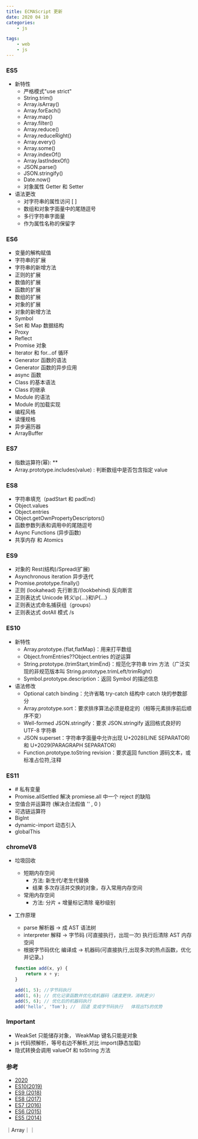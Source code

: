 ```yaml
---
title: ECMAScript 更新
date: 2020 04 10
categories:
    - js

tags:
    - web
    - js
---
```


### ES5

-   新特性
    -   严格模式"use strict"
    -   String.trim()
    -   Array.isArray()
    -   Array.forEach()
    -   Array.map()
    -   Array.filter()
    -   Array.reduce()
    -   Array.reduceRight()
    -   Array.every()
    -   Array.some()
    -   Array.indexOf()
    -   Array.lastIndexOf()
    -   JSON.parse()
    -   JSON.stringify()
    -   Date.now()
    -   对象属性 Getter 和 Setter
-   语法更改
    -   对字符串的属性访问 [ ]
    -   数组和对象字面量中的尾随逗号
    -   多行字符串字面量
    -   作为属性名称的保留字

### ES6

-   变量的解构赋值
-   字符串的扩展
-   字符串的新增方法
-   正则的扩展
-   数值的扩展
-   函数的扩展
-   数组的扩展
-   对象的扩展
-   对象的新增方法
-   Symbol
-   Set 和 Map 数据结构
-   Proxy
-   Reflect
-   Promise 对象
-   Iterator 和 for...of 循环
-   Generator 函数的语法
-   Generator 函数的异步应用
-   async 函数
-   Class 的基本语法
-   Class 的继承
-   Module 的语法
-   Module 的加载实现
-   编程风格
-   读懂规格
-   异步遍历器
-   ArrayBuffer

### ES7

-   指数运算符(幂): \*\*
-   Array.prototype.includes(value) : 判断数组中是否包含指定 value

### ES8

-   字符串填充（padStart 和 padEnd）
-   Object.values
-   Object.entries
-   Object.getOwnPropertyDescriptors()
-   函数参数列表和调用中的尾随逗号
-   Async Functions (异步函数)
-   共享内存 和 Atomics

### ES9

-   对象的 Rest(结构)/Spread(扩展)
-   Asynchronous iteration 异步迭代
-   Promise.prototype.finally()
-   正则 (lookahead) 先行断言/(lookbehind) 反向断言
-   正则表达式 Unicode 转义\p{...}和\P{...}
-   正则表达式命名捕获组（groups）
-   正则表达式 dotAll 模式 /s

### ES10

-   新特性
    -   Array.prototype.{flat,flatMap}：用来打平数组
    -   Object.fromEntries??Object.entries 的逆运算
    -   String.prototype.{trimStart,trimEnd}：规范化字符串 trim 方法（广泛实现的非规范版本叫 String.prototype.trimLeft/trimRight）
    -   Symbol.prototype.description：返回 Symbol 的描述信息
-   语法修改
    -   Optional catch binding：允许省略 try-catch 结构中 catch 块的参数部分
    -   Array.prototype.sort：要求排序算法必须是稳定的（相等元素排序前后顺序不变）
    -   Well-formed JSON.stringify：要求 JSON.stringify 返回格式良好的 UTF-8 字符串
    -   JSON superset：字符串字面量中允许出现 U+2028(LINE SEPARATOR)和 U+2029(PARAGRAPH SEPARATOR)
    -   Function.prototype.toString revision：要求返回 function 源码文本，或标准占位符,注释

### ES11

-   \# 私有变量
-   Promise.allSettled 解决 promiese.all 中一个 reject 的缺陷
-   空值合并运算符 (解决合法假值 '' , 0 )
-   可选链运算符
-   BigInt
-   dynamic-import 动态引入
-   globalThis

### chromeV8

-   垃圾回收

    -   短期内存空间
        -   方法: 新生代/老生代替换
        -   结果 多次存活并交换的对象，存入常用内存空间
    -   常用内存空间
        -   方法: 分片 + 增量标记清除 毫秒级别

-   工作原理

    -   parse 解析器 -> 成 AST 语法树
    -   interpreter 解释 -> 字节码 (可直接执行，出现一次) 执行后清除 AST 内存空间
    -   根据字节码优化 编译成 -> 机器码(可直接执行,出现多次的热点函数，优化并记录。)

    ```js
    function add(x, y) {
        return x + y;
    }

    add(1, 5); //字节码执行
    add(1, 6); // 优化记录函数并优化成机器码（速度更快，消耗更少）
    add(5, 6); // 优化后的机器码执行
    add('hello', 'Tom'); //  回退 变成字节码执行   体现出TS的优势
    ```

### Important

-   WeakSet 只能储存对象， WeakMap 键名只能是对象
-   js 代码预解析，等号右边不解析,对比 import(静态加载)
-   隐式转换会调用 valueOf 和 toString 方法

### 参考

-   [2020](https://blog.csdn.net/duyujian706709149/article/details/104014127)
-   [ES10(2019)](http://www.ayqy.net/blog/es2019/)
-   [ES9 (2018)](https://www.html.cn/archives/9990)
-   [ES8 (2017)](https://www.html.cn/archives/9981)
-   [ES7 (2016)](https://www.jianshu.com/p/df0d1fd010bb)
-   [ES6 (2015)](https://es6.ruanyifeng.com/#docs/arraybuffer)
-   [ES5 (2014)](https://www.w3school.com.cn/js/js_es5.asp)


｜Array｜｜